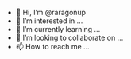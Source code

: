 - 👋 Hi, I’m @raragonup
- 👀 I’m interested in ...
- 🌱 I’m currently learning ...
- 💞️ I’m looking to collaborate on ...
- 📫 How to reach me ...

<!---
raragonup/raragonup is a ✨ special ✨ repository because its `README.md` (this file) appears on your GitHub profile.
You can click the Preview link to take a look at your changes.
--->
